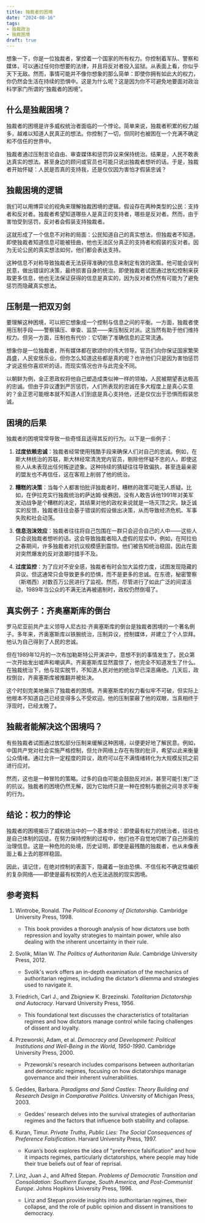 ```yaml
---
title: 独裁者的困境
date: "2024-08-16"
tags:
- 独裁政治
- 独裁困境
draft: true
---
```


想象一下，你是一位独裁者，掌控着一个国家的所有权力。你控制着军队、警察和媒体，可以通过任何你想要的法律，并且将反对者投入监狱。从表面上看，你似乎天下无敌。然而，事情可能并不像你想象的那么简单：即使你拥有如此大的权力，你仍然会生活在持续的恐惧中。这是为什么呢？这是因为你不可避免地要面对政治科学家门所谓的“独裁者的困境”。

## 什么是独裁困境？

独裁者的困境是许多威权统治者面临的一个悖论。简单来说，独裁者积累的权力越多，越难以知道人民真正的想法。你控制了一切，但同时也被困在一个充满不确定和不信任的世界中。

独裁者通过压制言论自由、审查媒体和惩罚异议来保持统治。结果是，人民不敢表达真实的想法。甚至身边的顾问或官员也可能只说出独裁者想听的话。于是，独裁者开始怀疑：人民是否真的支持我，还是仅仅因为害怕才假装忠诚？


## 独裁困境的逻辑

我们可以用博弈论的视角来理解独裁困境的逻辑。假设存在两种类型的公民：支持者和反对者。独裁者希望知道哪些人是真正的支持者，哪些是反对者。然而，由于害怕受到惩罚，反对者会假装支持独裁者。

这就形成了一个信息不对称的局面：公民知道自己的真实想法，但独裁者不知道。即使独裁者知道信息可能被扭曲，他也无法区分真正的支持者和假装的反对者。因为无论公民的真实想法如何，他们都会表达支持。

这种信息不对称导致独裁者无法获得准确的信息来制定有效的政策。他可能会误判民意，做出错误的决策，最终损害自身的统治。即使独裁者试图通过放松控制来获取更多信息，他也无法保证获得的信息是真实的，因为反对者仍然有可能为了避免惩罚而隐藏真实想法。

## 压制是一把双刃剑

要理解这种困境，可以把它想象成一个控制与信息之间的平衡。一方面，独裁者使用压制手段——警察镇压、审查、监禁——来压制反对派。这当然有助于他们维持权力。但另一方面，压制也有代价：它切断了准确信息的正常流通。

想象你是一位独裁者，所有媒体都在歌颂你的伟大领导。官员们向你保证国家繁荣昌盛，人民安居乐业。但你怎么知道这些都是真的呢？也许他们只是因为害怕惩罚才说这些你喜欢听的话，而现实情况也许与此完全不同。

以朝鲜为例，金正恩政权将他自己塑造成类似神一样的领袖，人民被期望表达极高的忠诚。但由于异议遭到严厉惩罚，人们所表现的忠诚在多大程度上是真心实意的？金正恩可能根本就不知道人们到底是真心支持他，还是仅仅出于恐惧而假装忠诚。

## 困境的后果

独裁者的困境常常导致一些奇怪且适得其反的行为。以下是一些例子：

1. **过度依赖忠诚**：独裁者经常使用残酷手段来确保人们对自己的忠诚。例如，在斯大林统治的苏联，斯大林经常清洗党内官员，剔除他怀疑不忠的人，即使这些人从未表现出任何叛逆迹象。这种持续的猜疑往往导致偏执，甚至连最亲密的盟友也不再信任，这在客观上削弱了他的统治。

2. **糟糕的决策**：当每个人都害怕批评独裁者时，糟糕的政策可能无人质疑。比如，在伊拉克实行独裁统治的萨达姆·侯赛因，没有人敢告诉他1991年对美军发动战争是个糟糕的决定，其结果对他的政权来说就是一场灭顶之灾。缺乏诚实的反馈，独裁者往往会基于错误的假设做出决策，从而导致经济危机、军事失败和社会动荡。

3. **信息泡沫效应**：独裁者往往将自己包围在一群只会迎合自己的人中——这些人只会说独裁者想听的话。这会导致独裁者陷入虚假的现实中。例如，在阿拉伯之春期间，许多独裁者对抗议规模感到震惊。他们被告知统治稳固，因此在面对突然爆发的反对浪潮时措手不及。

4. **过度监控**：为了应对不安全感，独裁者有时会加大监控力度，试图发现隐藏的异议。但这通常只会导致更多的恐惧，而不是更多的忠诚。在东德，秘密警察（斯塔西）对数百万公民进行了监视。然而，尽管进行了如此广泛的间谍活动，1989年当公众的不满无法再被遏制时，政权仍然倒塌了。

## 真实例子：齐奥塞斯库的倒台

罗马尼亚前共产主义领导人尼古拉·齐奥塞斯库的倒台是独裁者困境的一个著名例子。多年来，齐奥塞斯库以铁腕统治，压制异议，控制媒体，并建立了个人崇拜。他认为自己得到了人民的忠诚。

但在1989年12月的一次布加勒斯特公开演讲中，意想不到的事情发生了。民众第一次开始发出嘘声和嘲讽声。齐奥塞斯库显然震惊了，他完全不知道发生了什么。在独裁统治下，他与现实脱节，不知道人民对他的统治早已深恶痛绝。几天后，政权倒台，齐奥塞斯库被推翻并被处决。

这个时刻完美地展示了独裁者的困境。齐奥塞斯库的权力看似牢不可破，但实际上他根本不知道自己已经变得多么不受欢迎。他的压制蒙蔽了他的双眼，当真相终于浮现时，已经太晚了。

## 独裁者能解决这个困境吗？

有些独裁者试图通过放松部分压制来缓解这种困境，以便更好地了解民意。例如，中国共产党对社会实施严格控制，但允许网络上存在有限的批评，希望以此来衡量公众情绪。通过允许一定程度的异议，政府可以在不满情绪转化为大规模反抗之前进行应对。

然而，这也是一种冒险的策略。过多的自由可能会鼓励反对派，甚至可能引发广泛的抗议。独裁者的困境仍然无解，因为它始终只是一种在控制与脆弱之间寻求平衡的行为。

## 结论：权力的悖论

独裁者的困境揭示了威权统治中的一个基本悖论：即使最有权力的统治者，往往也是自己体制的囚徒。在努力保持控制的过程中，他们也不自觉地切断了自己所需的治理信息。这是一种危险的处境，历史证明，即使是最残酷的独裁者，也从未像表面上看上去的那样稳固。

因此，请记住，在绝对控制的表面下，隐藏着一张由恐惧、不信任和不确定性编织的复杂网络——即使是最有权势的人也无法逃脱的现实困境。

## 参考资料

1. Wintrobe, Ronald. *The Political Economy of Dictatorship*. Cambridge University Press, 1998.
   - This book provides a thorough analysis of how dictators use both repression and loyalty strategies to maintain power, while also dealing with the inherent uncertainty in their rule.

2. Svolik, Milan W. *The Politics of Authoritarian Rule*. Cambridge University Press, 2012.
   - Svolik's work offers an in-depth examination of the mechanics of authoritarian regimes, including the dictator’s dilemma and strategies used to navigate it.

3. Friedrich, Carl J., and Zbigniew K. Brzezinski. *Totalitarian Dictatorship and Autocracy*. Harvard University Press, 1956.
   - This foundational text discusses the characteristics of totalitarian regimes and how dictators manage control while facing challenges of dissent and loyalty.

4. Przeworski, Adam, et al. *Democracy and Development: Political Institutions and Well-Being in the World, 1950-1990*. Cambridge University Press, 2000.
   - Przeworski's research includes comparisons between authoritarian and democratic regimes, focusing on how dictatorships manage governance and their inherent vulnerabilities.

5. Geddes, Barbara. *Paradigms and Sand Castles: Theory Building and Research Design in Comparative Politics*. University of Michigan Press, 2003.
   - Geddes' research delves into the survival strategies of authoritarian regimes and the factors that influence both stability and collapse.

6. Kuran, Timur. *Private Truths, Public Lies: The Social Consequences of Preference Falsification*. Harvard University Press, 1997.
   - Kuran’s book explores the idea of "preference falsification" and how it impacts regimes, particularly dictatorships, where people may hide their true beliefs out of fear of reprisal.

7. Linz, Juan J., and Alfred Stepan. *Problems of Democratic Transition and Consolidation: Southern Europe, South America, and Post-Communist Europe*. Johns Hopkins University Press, 1996.
   - Linz and Stepan provide insights into authoritarian regimes, their collapse, and the role of public opinion and dissent in transitions to democracy.

